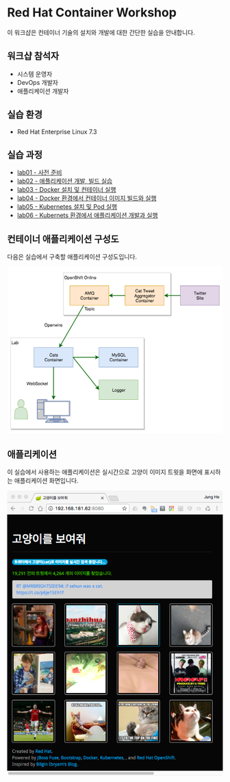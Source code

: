 Red Hat Container Workshop
===

이 워크샵은 컨테이너 기술의 설치와 개발에 대한 간단한 실습을 안내합니다. 

## 워크샵 참석자

   * 시스템 운영자
   * DevOps 개발자
   * 애플리케이션 개발자 

## 실습 환경 

   * Red Hat Enterprise Linux 7.3 
 
## 실습 과정
  
   * [lab01 - 사전 준비](lab01/README.md)
   * [lab02 - 애플리케이션 개발, 빌드 실습](lab02/README.md)
   * [lab03 - Docker 설치 및 컨테이너 실행](lab03/README.md)
   * [lab04 - Docker 환경에서 컨테이너 이미지 빌드와 실행](lab04/README.md)
   * [lab05 - Kubernetes 설치 및 Pod 실행](lab05/README.md) 
   * [lab06 - Kubernets 환경에서 애플리케이션 개발과 실행](lab06/README.md)

## 컨테이너 애플리케이션 구성도

   다음은 실습에서 구축할 애플리케이션 구성도입니다.

![00-container-workshop-total.png](./img/00-container-workshop-total.png)

  

## 애플리케이션

이 실습에서 사용하는 애플리케이션은 실시간으로 고양이 이미지 트윗을 
화면에 표시하는 애플리케이션 화면입니다.

![01-container-workshop-cats.png](./img/01-container-workshop-cats.png)












